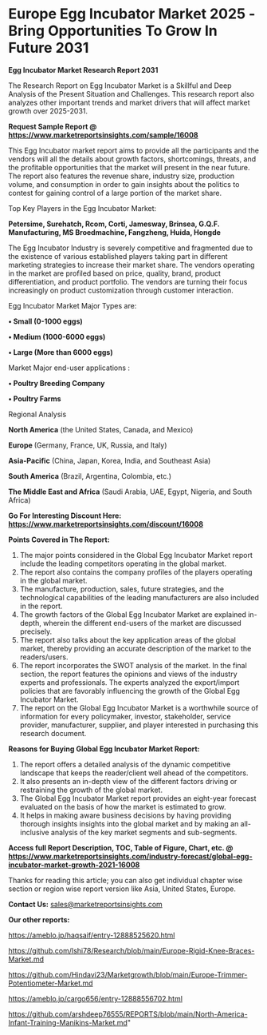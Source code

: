 # Europe Egg Incubator Market 2025 -Bring Opportunities To Grow In Future 2031

<strong>Egg Incubator Market Research Report 2031</strong>

The Research Report on Egg Incubator Market is a Skillful and Deep Analysis of the Present Situation and Challenges. This research report also analyzes other important trends and market drivers that will affect market growth over 2025-2031.

<strong>Request Sample Report @ <a href=https://www.marketreportsinsights.com/sample/16008>https://www.marketreportsinsights.com/sample/16008</a></strong>

This Egg Incubator market report aims to provide all the participants and the vendors will all the details about growth factors, shortcomings, threats, and the profitable opportunities that the market will present in the near future. The report also features the revenue share, industry size, production volume, and consumption in order to gain insights about the politics to contest for gaining control of a large portion of the market share.

Top Key Players in the Egg Incubator Market:

<strong>Petersime, Surehatch, Rcom, Corti, Jamesway, Brinsea, G.Q.F. Manufacturing, MS Broedmachine, Fangzheng, Huida, Hongde</strong>

The Egg Incubator Industry is severely competitive and fragmented due to the existence of various established players taking part in different marketing strategies to increase their market share. The vendors operating in the market are profiled based on price, quality, brand, product differentiation, and product portfolio. The vendors are turning their focus increasingly on product customization through customer interaction.

Egg Incubator Market Major Types are:

<strong>• Small (0-1000 eggs)

• Medium (1000-6000 eggs)

• Large (More than 6000 eggs)</strong>

Market Major end-user applications :

<strong>• Poultry Breeding Company

• Poultry Farms</strong>

Regional Analysis

</u><strong><b>North America</b></strong> (the United States, Canada, and Mexico)

<strong><b>Europe </b></strong>(Germany, France, UK, Russia, and Italy)

<strong><b>Asia-Pacific</b></strong> (China, Japan, Korea, India, and Southeast Asia)

<strong><b>South America</b></strong> (Brazil, Argentina, Colombia, etc.)

<strong><b>The Middle East and Africa</b></strong> (Saudi Arabia, UAE, Egypt, Nigeria, and South Africa)

<strong>Go For Interesting Discount Here: <a href=https://www.marketreportsinsights.com/discount/16008>https://www.marketreportsinsights.com/discount/16008</a></strong>

<strong>Points Covered in The Report:</strong>
<ol>
  <li>The major points considered in the Global Egg Incubator Market report include the leading competitors operating in the global market.</li>
  <li>The report also contains the company profiles of the players operating in the global market.</li>
  <li>The manufacture, production, sales, future strategies, and the technological capabilities of the leading manufacturers are also included in the report.</li>
  <li>The growth factors of the Global Egg Incubator Market are explained in-depth, wherein the different end-users of the market are discussed precisely.</li>
  <li>The report also talks about the key application areas of the global market, thereby providing an accurate description of the market to the readers/users.</li>
  <li>The report incorporates the SWOT analysis of the market. In the final section, the report features the opinions and views of the industry experts and professionals. The experts analyzed the export/import policies that are favorably influencing the growth of the Global Egg Incubator Market.</li>
  <li>The report on the Global Egg Incubator Market is a worthwhile source of information for every policymaker, investor, stakeholder, service provider, manufacturer, supplier, and player interested in purchasing this research document.</li>
</ol>
<strong>Reasons for Buying Global Egg Incubator Market Report:</strong>

<ol>
  <li>The report offers a detailed analysis of the dynamic competitive landscape that keeps the reader/client well ahead of the competitors.</li>
  <li>It also presents an in-depth view of the different factors driving or restraining the growth of the global market.</li>
  <li>The Global Egg Incubator Market report provides an eight-year forecast evaluated on the basis of how the market is estimated to grow.</li>
  <li>It helps in making aware business decisions by having providing thorough insights insights into the global market and by making an all-inclusive analysis of the key market segments and sub-segments.</li>
</ol>
<strong>Access full Report Description, TOC, Table of Figure, Chart, etc. @ <a href=https://www.marketreportsinsights.com/industry-forecast/global-egg-incubator-market-growth-2021-16008>https://www.marketreportsinsights.com/industry-forecast/global-egg-incubator-market-growth-2021-16008</a></strong>


Thanks for reading this article; you can also get individual chapter wise section or region wise report version like Asia, United States, Europe.

<strong>Contact Us:</strong>
sales@marketreportsinsights.com

<strong>Our other reports:</strong>

<a href=https://ameblo.jp/haqsaif/entry-12888525620.html>https://ameblo.jp/haqsaif/entry-12888525620.html</a>

<a href=https://github.com/Ishi78/Research/blob/main/Europe-Rigid-Knee-Braces-Market.md>https://github.com/Ishi78/Research/blob/main/Europe-Rigid-Knee-Braces-Market.md</a>

<a href=https://github.com/Hindavi23/Marketgrowth/blob/main/Europe-Trimmer-Potentiometer-Market.md>https://github.com/Hindavi23/Marketgrowth/blob/main/Europe-Trimmer-Potentiometer-Market.md</a>

<a href=https://ameblo.jp/cargo656/entry-12888556702.html>https://ameblo.jp/cargo656/entry-12888556702.html</a>

<a href=https://github.com/arshdeep76555/REPORTS/blob/main/North-America-Infant-Training-Manikins-Market.md>https://github.com/arshdeep76555/REPORTS/blob/main/North-America-Infant-Training-Manikins-Market.md</a>"
